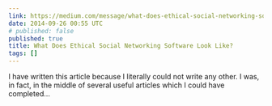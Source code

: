 ```yaml
---
link: https://medium.com/message/what-does-ethical-social-networking-software-look-like-315373c898ed
date: 2014-09-26 00:55 UTC
# published: false
published: true
title: What Does Ethical Social Networking Software Look Like?
tags: []
---
```


I have written this article because I literally could not write any other. I was, in fact, in the middle of several useful articles which I could have completed…
